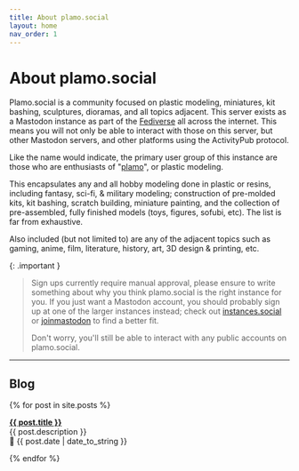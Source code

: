 ```yaml
---
title: About plamo.social
layout: home
nav_order: 1
---
```

# About plamo.social

Plamo.social is a community focused on plastic modeling, miniatures, kit bashing, sculptures, dioramas, and all topics adjacent. This server exists as a Mastodon instance as part of the [Fediverse](https://en.wikipedia.org/wiki/Fediverse) all across the internet. This means you will not only be able to interact with those on this server, but other Mastodon servers, and other platforms using the ActivityPub protocol.

Like the name would indicate, the primary user group of this instance are those who are enthusiasts of "[plamo](https://en.wikipedia.org/wiki/Plamo)", or plastic modeling.

This encapsulates any and all hobby modeling done in plastic or resins, including fantasy, sci-fi, & military modeling; construction of pre-molded kits, kit bashing, scratch building, miniature painting, and the collection of pre-assembled, fully finished models (toys, figures, sofubi, etc). The list is far from exhaustive.

Also included (but not limited to) are any of the adjacent topics such as gaming, anime, film, literature, history, art, 3D design & printing, etc.

{: .important }
> Sign ups currently require manual approval, please ensure to write something about why you think plamo.social is the right instance for you. If you just want a Mastodon account, you should probably sign up at one of the larger instances instead; check out [instances.social](https://instances.social/) or [joinmastodon](https://joinmastodon.org/) to find a better fit.
>
> Don't worry, you'll still be able to interact with any public accounts on plamo.social.

---
## Blog

{% for post in site.posts %}
  <p class="blog-item"><b><a href="{{ post.url }}">{{ post.title }}</a></b><br>
  <span class="post-description">{{ post.description }}</span><br>
  <span class="post-meta">📅 {{ post.date | date_to_string }}</span></p>
{% endfor %}
